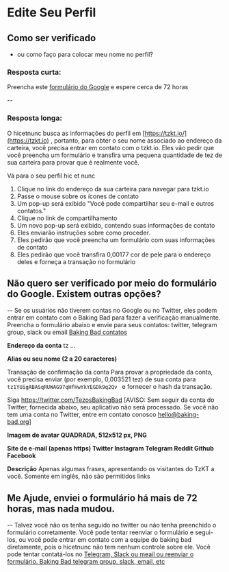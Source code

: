 # Edite Seu Perfil

## Como ser verificado
- ou como faço para colocar meu nome no perfil?

### Resposta curta:
Preencha este [formulário do Google](https://docs.google.com/forms/d/e/1FAIpQLSdlHVqzIxPFL-gAXNxEefyBtI3g3_wiCgcf80bX4tYsXC7b5A/viewform) e espere cerca de 72 horas

--
### Resposta longa:
O hicetnunc busca as informações do perfil em [https://tzkt.io/](https://tzkt.io) , portanto, para obter o seu nome associado ao endereço da carteira, você precisa entrar em contato com o tzkt.io. Eles vão pedir que você preencha um formulário e transfira uma pequena quantidade de tez de sua carteira para provar que é realmente você.

Vá para o seu perfil hic et nunc
1. Clique no link do endereço da sua carteira para navegar para tzkt.io
2. Passe o mouse sobre os ícones de contato
3. Um pop-up será exibido "Você pode compartilhar seu e-mail e outros contatos."
4. Clique no link de compartilhamento
5. Um novo pop-up será exibido, contendo suas informações de contato
6. Eles enviarão instruções sobre como proceder.
7. Eles pedirão que você preencha um formulário com suas informações de contato
8. Eles pedirão que você transfira 0,00177 cor de pele para o endereço deles e forneça a transação no formulário

## Não quero ser verificado por meio do formulário do Google. Existem outras opções?
--
Se os usuários não tiverem contas no Google ou no Twitter, eles podem entrar em contato com o Baking Bad para fazer a verificação manualmente. Preencha o formulário abaixo e envie para seus contatos: twitter, telegram group, slack ou email [Baking Bad contatos](https://baking-bad.org/docs/#contacts)

**Endereço da conta** tz ...

**Alias ​​ou seu nome (2 a 20 caracteres)**

Transação de confirmação da conta Para provar a propriedade da conta, você precisa enviar (por exemplo, 0,003521 tez) de sua conta para `tz1YUigABASqRUWAG97qHfHwYkYEGDk9q2Qv ` e fornecer o hash da transação.

Siga https://twitter.com/TezosBakingBad [AVISO: Sem seguir da conta do Twitter, fornecida abaixo, seu aplicativo não será processado. Se você não tem uma conta no Twitter, entre em contato conosco hello@baking-bad.org]

**Imagem de avatar QUADRADA, 512x512 px, PNG**

**Site de e-mail (apenas https) Twitter Instagram Telegram Reddit Github Facebook**

**Descrição** Apenas algumas frases, apresentando os visitantes do TzKT a você. Somente em inglês, não são permitidos links

## Me Ajude, enviei o formulário há mais de 72 horas, mas nada mudou.
--
Talvez você não os tenha seguido no twitter ou não tenha preenchido o formulário corretamente. Você pode tentar reenviar o formulário e segui-los, ou você pode entrar em contato com a equipe do baking bad diretamente, pois o hicetnunc não tem nenhum controle sobre ele. Você pode tentar contatá-los no [Telegram, Slack ou meail ou reenviar o formulário. Baking Bad telegram group, slack, email, etc](https://baking-bad.org/docs/#contacts)
